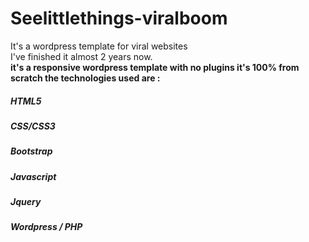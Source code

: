 # Seelittlethings-viralboom
It's a wordpress template for viral websites
<br/>
I've finished it almost 2 years now.
<br/>
<b>it's a responsive wordpress template with no plugins it's 100% from scratch the technologies used are :</b>

  <h5>HTML5</h5>
  <h5>CSS/CSS3</h5>
  <h5>Bootstrap</h5>
  <h5>Javascript</h5>
  <h5>Jquery</h5>
  <h5> Wordpress / PHP</h5>

